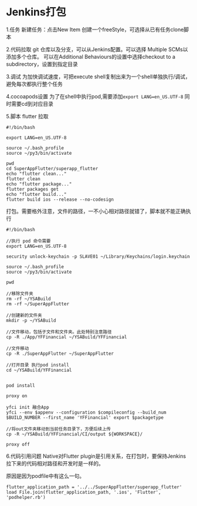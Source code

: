 # Jenkins打包

1.任务
新建任务：点击New Item 创建一个freeStyle，可选择从已有任务clone脚本

2.代码拉取
git 仓库以及分支，可以从Jenkins配置。可以选择 Multiple SCMs以添加多个仓库。
可以在Additional Behaviours的设置中选择checkout to a subdirectory，设置到指定目录

3.调试
为加快调试速度，可把execute shell复制出来为一个shell单独执行/调试，避免每次都执行整个任务

4.cocoapods设置
为了在shell中执行pod,需要添加`export LANG=en_US.UTF-8`
同时需要cd到对应目录

5.脚本
flutter 拉取
```
#!/bin/bash

export LANG=en_US.UTF-8

source ~/.bash_profile
source ~/py3/bin/activate

pwd
cd SuperAppFlutter/superapp_flutter
echo "flutter clean..."
flutter clean
echo "flutter package..."
flutter packages get
echo "flutter build..."
flutter build ios --release --no-codesign
```

打包。需要格外注意，文件的路径，一不小心相对路径就错了，脚本就不能正确执行
```
#!/bin/bash

//执行 pod 命令需要
export LANG=en_US.UTF-8

security unlock-keychain -p SLAVE01 ~/Library/Keychains/login.keychain

source ~/.bash_profile
source ~/py3/bin/activate

pwd

//移除文件夹
rm -rf ~/YSABuild
rm -rf ~/SuperAppFlutter

//创建新的文件夹
mkdir -p ~/YSABuild

//文件移动，包括子文件和文件夹。此处特别注意路径
cp -R ./App/YFFinancial ~/YSABuild/YFFinancial

//文件移动
cp -R ./SuperAppFlutter ~/SuperAppFlutter

//打开目录 执行pod install
cd ~/YSABuild/YFFinancial


pod install

proxy on

yfci init 融合App
yfci --env $appenv --configuration $compileconfig --build_num $BUILD_NUMBER --first_name 'YFFinancial' export $packagetype

//将out文件夹移动到当前任务目录下，方便后续上传
cp -R ~/YSABuild/YFFinancial/CI/output ${WORKSPACE}/

proxy off
```

6.代码引用问题
Native对Flutter plugin是引用关系，在打包时，要保持Jenkins拉下来的代码相对路径和开发时是一样的。

原因是因为podfile中有这么一句。
```
flutter_application_path = '../../SuperAppFlutter/superapp_flutter'
load File.join(flutter_application_path, '.ios', 'Flutter', 'podhelper.rb')
```
